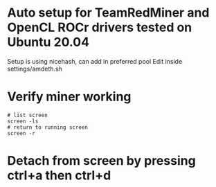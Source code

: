 # Auto setup for TeamRedMiner and OpenCL ROCr drivers tested on Ubuntu 20.04

Setup is using nicehash, can add in preferred pool
Edit inside settings/amdeth.sh

# Verify miner working

```
# list screen
screen -ls
# return to running screen
screen -r
```
# Detach from screen by pressing ctrl+a then ctrl+d

